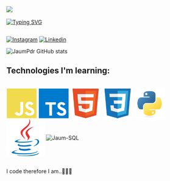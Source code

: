<img widht=100% src="https://capsule-render.vercel.app/api?type=waving&color=0000CD&height=120&section=header"/>

[![Typing SVG](https://readme-typing-svg.herokuapp.com?font=Fira+Code&weight=300%&size=35&duration=4000&pause=1000&color=0000CD&center=true&vCenter=true&random=false&width=1000&lines=Hello%2C+my+name+is+João+Pedro;I'm+21+years+old;I'm+Studying+Computer+Science;I'm+from+Brazil;welcome%3A)](https://git.io/typing-svg)

##

[![Instagram](https://img.shields.io/badge/Instagram-E4405F?style=for-the-badge&logo=instagram&logoColor=white)](https://www.instagram.com/jaum_oli/?igsh=MW9jd2d5MW9sM2VIdw%3D%3D&utm_source=qr)
[![Linkedin](https://img.shields.io/badge/LinkedIn-0077B5?style=for-the-badge&logo=linkedin&logoColor=white)](https://www.linkedin.com/in/jo%C3%A3o-pedro-oliveira-17383b186/)

![JaumPdr GitHub stats](https://github-readme-stats.vercel.app/api?username=JaumPdr&show_icons=true&theme=algolia)

## Technologies I'm learning:

<div style="display: inline_block"><br>
  <img align="center" alt="Jaum-Js" height="80" width="80" src="https://raw.githubusercontent.com/devicons/devicon/master/icons/javascript/javascript-plain.svg">
  <img align="center" alt="Jaum-Ts" height="80" width="80" src="https://raw.githubusercontent.com/devicons/devicon/master/icons/typescript/typescript-plain.svg">
  <img align="center" alt="Jaum-HTML" height="80" width="80" src="https://raw.githubusercontent.com/devicons/devicon/master/icons/html5/html5-original.svg">
  <img align="center" alt="Jaum-CSS" height="80" width="80" src="https://raw.githubusercontent.com/devicons/devicon/master/icons/css3/css3-original.svg">
  <img align="center" alt="Jaum-Python" height="80" width="80" src="https://raw.githubusercontent.com/devicons/devicon/master/icons/python/python-original.svg">
  <img align="center" alt="Jaum-Java" height="100" width="100" src="https://raw.githubusercontent.com/devicons/devicon/master/icons/java/java-original.svg">
  <img align="center" alt="Jaum-SQL" height="100" width="100" src="https://cdn.jsdelivr.net/gh/devicons/devicon@latest/icons/mysql/mysql-original-wordmark.svg">
</div>

##

I code therefore I am..👨‍💻💭




